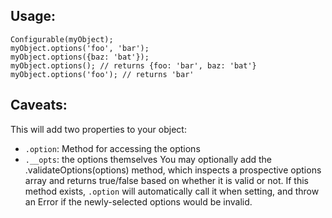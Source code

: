 ## Usage:
```
Configurable(myObject);
myObject.options('foo', 'bar');
myObject.options({baz: 'bat'});
myObject.options(); // returns {foo: 'bar', baz: 'bat'}
myObject.options('foo'); // returns 'bar'
```
## Caveats:
This will add two properties to your object:
  * `.option`: Method for accessing the options
  * `.__opts`: the options themselves
You may optionally add the .validateOptions(options) method, which inspects a prospective options array and returns true/false based on whether it is valid or not. If this method exists, `.option` will automatically call it when setting, and throw an Error if the newly-selected options would be invalid.
